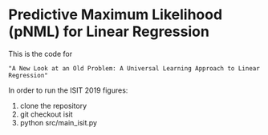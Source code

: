 # Predictive Maximum Likelihood (pNML) for Linear Regression


This is the code for
```
"A New Look at an Old Problem: A Universal Learning Approach to Linear Regression"
```

In order to run the ISIT 2019 figures:
1. clone the repository
2. git checkout isit
3. python src/main_isit.py
